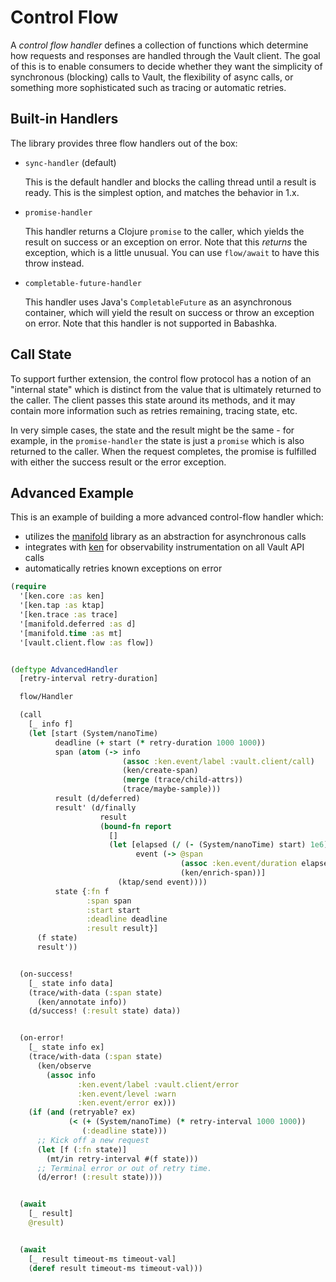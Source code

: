 # Control Flow

A _control flow handler_ defines a collection of functions which determine how
requests and responses are handled through the Vault client. The goal of this
is to enable consumers to decide whether they want the simplicity of
synchronous (blocking) calls to Vault, the flexibility of async calls, or
something more sophisticated such as tracing or automatic retries.


## Built-in Handlers

The library provides three flow handlers out of the box:

- `sync-handler` (default)

  This is the default handler and blocks the calling thread until a result is
  ready. This is the simplest option, and matches the behavior in 1.x.

- `promise-handler`

  This handler returns a Clojure `promise` to the caller, which yields the
  result on success or an exception on error. Note that this _returns_ the
  exception, which is a little unusual. You can use `flow/await` to have this
  throw instead.

- `completable-future-handler`

  This handler uses Java's `CompletableFuture` as an asynchronous container,
  which will yield the result on success or throw an exception on error. Note
  that this handler is not supported in Babashka.


## Call State

To support further extension, the control flow protocol has a notion of an
"internal state" which is distinct from the value that is ultimately returned
to the caller. The client passes this state around its methods, and it may
contain more information such as retries remaining, tracing state, etc.

In very simple cases, the state and the result might be the same - for example,
in the `promise-handler` the state is just a `promise` which is also returned
to the caller. When the request completes, the promise is fulfilled with either
the success result or the error exception.


## Advanced Example

This is an example of building a more advanced control-flow handler which:
- utilizes the [manifold](https://github.com/clj-commons/manifold) library as
  an abstraction for asynchronous calls
- integrates with [ken](https://github.com/amperity/ken) for observability
  instrumentation on all Vault API calls
- automatically retries known exceptions on error

```clojure
(require
  '[ken.core :as ken]
  '[ken.tap :as ktap]
  '[ken.trace :as trace]
  '[manifold.deferred :as d]
  '[manifold.time :as mt]
  '[vault.client.flow :as flow])


(deftype AdvancedHandler
  [retry-interval retry-duration]

  flow/Handler

  (call
    [_ info f]
    (let [start (System/nanoTime)
          deadline (+ start (* retry-duration 1000 1000))
          span (atom (-> info
                         (assoc :ken.event/label :vault.client/call)
                         (ken/create-span)
                         (merge (trace/child-attrs))
                         (trace/maybe-sample)))
          result (d/deferred)
          result' (d/finally
                    result
                    (bound-fn report
                      []
                      (let [elapsed (/ (- (System/nanoTime) start) 1e6)
                            event (-> @span
                                      (assoc :ken.event/duration elapsed)
                                      (ken/enrich-span))]
                        (ktap/send event))))
          state {:fn f
                 :span span
                 :start start
                 :deadline deadline
                 :result result}]
      (f state)
      result'))


  (on-success!
    [_ state info data]
    (trace/with-data (:span state)
      (ken/annotate info))
    (d/success! (:result state) data))


  (on-error!
    [_ state info ex]
    (trace/with-data (:span state)
      (ken/observe
        (assoc info
               :ken.event/label :vault.client/error
               :ken.event/level :warn
               :ken.event/error ex)))
    (if (and (retryable? ex)
             (< (+ (System/nanoTime) (* retry-interval 1000 1000))
                (:deadline state)))
      ;; Kick off a new request
      (let [f (:fn state)]
        (mt/in retry-interval #(f state)))
      ;; Terminal error or out of retry time.
      (d/error! (:result state))))


  (await
    [_ result]
    @result)


  (await
    [_ result timeout-ms timeout-val]
    (deref result timeout-ms timeout-val)))
```
